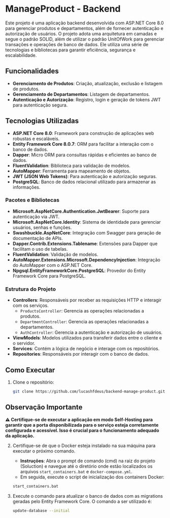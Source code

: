# ManageProduct - Backend

Este projeto é uma aplicação backend desenvolvida com ASP.NET Core 8.0 para gerenciar produtos e departamentos,
além de fornecer autenticação e autorização de usuários. O projeto adota uma arquitetura em camadas e segue o padrão SOLID,
além de utilizar o padrão UnitOfWork para gerenciar transações e operações de banco de dados.
Ele utiliza uma série de tecnologias e bibliotecas para garantir eficiência, segurança e escalabilidade.

## Funcionalidades

- **Gerenciamento de Produtos**: Criação, atualização, exclusão e listagem de produtos.
- **Gerenciamento de Departamentos**: Listagem de departamentos.
- **Autenticação e Autorização**: Registro, login e geração de tokens JWT para autenticação segura.

## Tecnologias Utilizadas

- **ASP.NET Core 8.0**: Framework para construção de aplicações web robustas e escaláveis.
- **Entity Framework Core 8.0.7**: ORM para facilitar a interação com o banco de dados.
- **Dapper**: Micro ORM para consultas rápidas e eficientes ao banco de dados.
- **FluentValidation**: Biblioteca para validação de modelos.
- **AutoMapper**: Ferramenta para mapeamento de objetos.
- **JWT (JSON Web Tokens)**: Para autenticação e autorização seguras.
- **PostgreSQL**: Banco de dados relacional utilizado para armazenar as informações.

### Pacotes e Bibliotecas

- **Microsoft.AspNetCore.Authentication.JwtBearer**: Suporte para autenticação via JWT.
- **Microsoft.AspNetCore.Identity**: Sistema de identidade para gerenciar usuários, senhas e funções.
- **Swashbuckle.AspNetCore**: Integração com Swagger para geração de documentação de APIs.
- **Dapper.Contrib.Extensions.Tablename**: Extensões para Dapper que facilitam o uso de tabelas.
- **FluentValidation**: Validação de modelos.
- **AutoMapper.Extensions.Microsoft.DependencyInjection**: Integração do AutoMapper com o ASP.NET Core.
- **Npgsql.EntityFrameworkCore.PostgreSQL**: Provedor do Entity Framework Core para PostgreSQL.

### Estrutura do Projeto

- **Controllers**: Responsáveis por receber as requisições HTTP e interagir com os serviços.
  - `ProductsController`: Gerencia as operações relacionadas a produtos.
  - `DepartmentController`: Gerencia as operações relacionadas a departamentos.
  - `AuthController`: Gerencia a autenticação e autorização de usuários.
- **ViewModels**: Modelos utilizados para transferir dados entre o cliente e o servidor.
- **Services**: Contém a lógica de negócio e interage com os repositórios.
- **Repositories**: Responsáveis por interagir com o banco de dados.

## Como Executar

1. Clone o repositório:
   ```bash
   git clone https://github.com/lucashfdeus/backend-manage-product.git

## Observação Importante

**⚠️ Certifique-se de executar a aplicação em modo Self-Hosting para garantir que a porta disponibilizada para o serviço esteja corretamente configurada e acessível. Isso é crucial para o funcionamento adequado da aplicação.**

2. Certifique-se de que o Docker esteja instalado na sua máquina para executar o próximo comando.
   - **Instruções**: Abra o prompt de comando (cmd) na raiz do projeto (Soluction) e navegue até o diretório onde estão localizados os arquivos `start_containers.bat` e `docker-compose.yml`.
   -  Em seguida, execute o script de inicialização dos containers Docker:
     ```bash
     start_containers.bat
     ```

3. Execute o comando para atualizar o banco de dados com as migrations geradas pelo Entity Framework Core. O comando a ser utilizado é:
   ```bash
   update-database --initial


